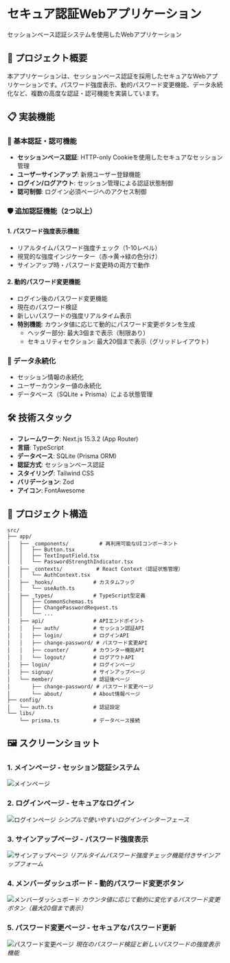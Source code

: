 # セキュア認証Webアプリケーション

セッションベース認証システムを使用したWebアプリケーション

## 🚀 プロジェクト概要

本アプリケーションは、セッションベース認証を採用したセキュアなWebアプリケーションです。パスワード強度表示、動的パスワード変更機能、データ永続化など、複数の高度な認証・認可機能を実装しています。

## 📋 実装機能

### 🔐 基本認証・認可機能
- **セッションベース認証**: HTTP-only Cookieを使用したセキュアなセッション管理
- **ユーザーサインアップ**: 新規ユーザー登録機能
- **ログイン/ログアウト**: セッション管理による認証状態制御
- **認可制御**: ログイン必須ページへのアクセス制御

### 🛡️ 追加認証機能（2つ以上）

#### 1. パスワード強度表示機能
- リアルタイムパスワード強度チェック（1-10レベル）
- 視覚的な強度インジケーター（赤→黄→緑の色分け）
- サインアップ時・パスワード変更時の両方で動作

#### 2. 動的パスワード変更機能
- ログイン後のパスワード変更機能
- 現在のパスワード検証
- 新しいパスワードの強度リアルタイム表示
- **特別機能**: カウンタ値に応じて動的にパスワード変更ボタンを生成
  - ヘッダー部分: 最大3個まで表示（制限あり）
  - セキュリティセクション: 最大20個まで表示（グリッドレイアウト）

### 💾 データ永続化
- セッション情報の永続化
- ユーザーカウンター値の永続化
- データベース（SQLite + Prisma）による状態管理
## 🛠️ 技術スタック

- **フレームワーク**: Next.js 15.3.2 (App Router)
- **言語**: TypeScript
- **データベース**: SQLite (Prisma ORM)
- **認証方式**: セッションベース認証
- **スタイリング**: Tailwind CSS
- **バリデーション**: Zod
- **アイコン**: FontAwesome

## 📁 プロジェクト構造

```
src/
├── app/
│   ├── _components/          # 再利用可能なUIコンポーネント
│   │   ├── Button.tsx
│   │   ├── TextInputField.tsx
│   │   └── PasswordStrengthIndicator.tsx
│   ├── _contexts/           # React Context（認証状態管理）
│   │   └── AuthContext.tsx
│   ├── _hooks/             # カスタムフック
│   │   └── useAuth.ts
│   ├── _types/             # TypeScript型定義
│   │   ├── CommonSchemas.ts
│   │   ├── ChangePasswordRequest.ts
│   │   └── ...
│   ├── api/                # APIエンドポイント
│   │   ├── auth/           # セッション認証API
│   │   ├── login/          # ログインAPI
│   │   ├── change-password/ # パスワード変更API
│   │   ├── counter/        # カウンター機能API
│   │   └── logout/         # ログアウトAPI
│   ├── login/              # ログインページ
│   ├── signup/             # サインアップページ
│   └── member/             # 認証後ページ
│       ├── change-password/ # パスワード変更ページ
│       └── about/          # About情報ページ
├── config/
│   └── auth.ts             # 認証設定
└── libs/
    └── prisma.ts           # データベース接続
```

## 🖼️ スクリーンショット

### 1. メインページ - セッション認証システム
![メインページ](./screenshots/main-page.png)

### 2. ログインページ - セキュアなログイン
![ログインページ](./screenshots/rogin-page.png)
*シンプルで使いやすいログインインターフェース*

### 3. サインアップページ - パスワード強度表示
![サインアップページ](./screenshots/signup-page.png)
*リアルタイムパスワード強度チェック機能付きサインアップフォーム*

### 4. メンバーダッシュボード - 動的パスワード変更ボタン
![メンバーダッシュボード](./screenshots/member-dashboard.png)
*カウンタ値に応じて動的に変化するパスワード変更ボタン（最大20個まで表示）*

### 5. パスワード変更ページ - セキュアなパスワード更新
![パスワード変更ページ](./screenshots/change-password.png)
*現在のパスワード検証と新しいパスワードの強度表示機能*

